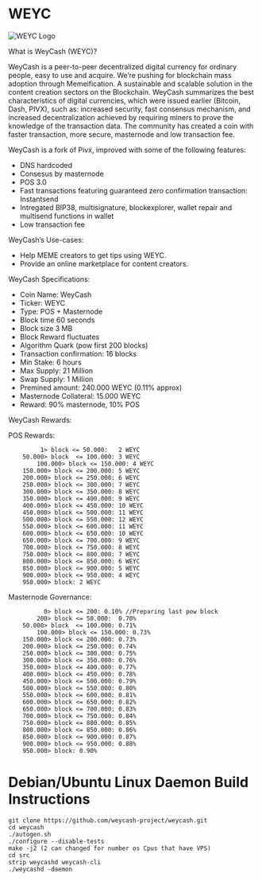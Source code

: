 # WEYC
![WEYC Logo](https://reex.ccore.online/images/coins_custom/reex_45.png)<br>

What is WeyCash (WEYC)?

WeyCash is a peer-to-peer decentralized digital currency for ordinary people, easy to use and acquire. We’re pushing for blockchain mass adoption through Memeification. A sustainable and scalable solution in the content creation sectors on the Blockchain. WeyCash summarizes the best characteristics of digital currencies, which were issued earlier (Bitcoin, Dash, PIVX), such as: increased security, fast consensus mechanism, and increased decentralization achieved by requiring miners to prove the knowledge of the transaction data. The community has created a coin with faster transaction, more secure, masternode and low transaction fee.

WeyCash is a fork of Pivx, improved with some of the following features: 

- DNS hardcoded 
- Consesus by masternode 
- POS 3.0
- Fast transactions featuring guaranteed zero confirmation transaction: Instantsend 
- Intregated BIP38, multisignature, blockexplorer, wallet repair and multisend functions in wallet
- Low transaction fee

WeyCash’s Use-cases:
- Help MEME creators to get tips using WEYC. 
- Provide an online marketplace for content creators. 

WeyCash Specifications:
- Coin Name: WeyCash
- Ticker: WEYC
- Type: POS + Masternode
- Block time 60 seconds
- Block size 3 MB
- Block Reward fluctuates
- Algorithm Quark (pow first 200 blocks)
- Transaction confirmation: 16 blocks
- Min Stake: 6 hours
- Max Supply: 21 Million
- Swap Supply: 1 Million
- Premined amount: 240.000 WEYC (0.11% approx)
- Masternode Collateral: 15.000 WEYC
- Reward: 90% masternode, 10% POS

WeyCash Rewards:

POS Rewards:
```
	     1> block <= 50.000:   2 WEYC
 	50.000> block  <= 100.000: 3 WEYC
        100.000> block <= 150.000: 4 WEYC
	150.000> block <= 200.000: 5 WEYC
	200.000> block <= 250.000: 6 WEYC
	250.000> block <= 300.000: 7 WEYC
	300.000> block <= 350.000: 8 WEYC
	350.000> block <= 400.000: 9 WEYC
	400.000> block <= 450.000: 10 WEYC
	450.000> block <= 500.000: 11 WEYC
	500.000> block <= 550.000: 12 WEYC
	550.000> block <= 600.000: 11 WEYC
	600.000> block <= 650.000: 10 WEYC
 	650.000> block <= 700.000: 9 WEYC
	700.000> block <= 750.000: 8 WEYC
	750.000> block <= 800.000: 7 WEYC
	800.000> block <= 850.000: 6 WEYC
	850.000> block <= 900.000: 5 WEYC
	900.000> block <= 950.000: 4 WEYC
	950.000> block: 2 WEYC
```

Masternode Governance: 

```
   	      0> block <= 200: 0.10% //Preparing last pow block
	    200> block <= 50.000:  0.70%
 	50.000> block  <= 100.000: 0.71%
        100.000> block <= 150.000: 0.73%
	150.000> block <= 200.000: 0.73%
	200.000> block <= 250.000: 0.74%
	250.000> block <= 300.000: 0.75%
	300.000> block <= 350.000: 0.76%
	350.000> block <= 400.000: 0.77%
	400.000> block <= 450.000: 0.78%
	450.000> block <= 500.000: 0.79%
	500.000> block <= 550.000: 0.80%
	550.000> block <= 600.000: 0.81%
	600.000> block <= 650.000: 0.82%
 	650.000> block <= 700.000: 0.83%
	700.000> block <= 750.000: 0.84%
	750.000> block <= 800.000: 0.85%
	800.000> block <= 850.000: 0.86%
	850.000> block <= 900.000: 0.87%
	900.000> block <= 950.000: 0.88%
	950.000> block:	0.90%

```
# Debian/Ubuntu Linux Daemon Build Instructions

```
git clone https://github.com/weycash-project/weycash.git
cd weycash
./autogen.sh
./configure --disable-tests
make -j2 (2 can changed for number os Cpus that have VPS)
cd src
strip weycashd weycash-cli
./weycashd -daemon
```
